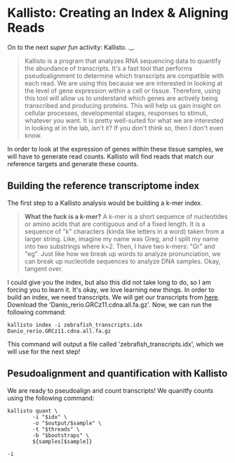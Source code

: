 # Kallisto: Creating an Index & Aligning Reads

On to the next _super fun_ activity: Kallisto. ._.
> Kallisto is a program that analyzes RNA sequencing data to quantify the abundance of transcripts. It's a fast tool that performs pseudoalignment to determine which transcripts are compatible with each read. We are using this because we are interested in looking at the level of gene expression within a cell or tissue. Therefore, using this tool will allow us to understand which genes are actively being transcribed and producing proteins. This will help us gain insight on cellular processes, developmental stages, responses to stimuli, whatever you want. It is pretty well-suited for what we are interested in looking at in the lab, isn't it? If you don't think so, then I don't even know.

In order to look at the expression of genes within these tissue samples, we will have to generate read counts. Kallisto will find reads that match our reference targets and generate these counts.

## Building the reference transcriptome index
The first step to a Kallisto analysis would be building a k-mer index.
> **What the fuck is a k-mer?** A k-mer is a short sequence of nucleotides or amino acids that are contiguous and of a fixed length. It is a sequence of "k" characters (kinda like letters in a word) taken from a larger string. Like, imagine my name was Greg, and I split my name into two substrings where k=2. Then, I have two k-mers: "Gr" and "eg". Just like how we break up words to analyze pronunciation, we can break up nucleotide sequences to analyze DNA samples. Okay, tangent over. 

I could give you the index, but also this did not take long to do, so I am forcing you to learn it. It's okay, we love learning new things. In order to build an index, we need transcripts. We will get our transcripts from [here](https://ftp.ensembl.org/pub/release-113/fasta/danio_rerio/cdna/). Download the 'Danio_rerio.GRCz11.cdna.all.fa.gz'. Now, we can run the following command:

```
kallisto index -i zebrafish_transcripts.idx Danio_rerio.GRCz11.cdna.all.fa.gz

```
This command will output a file called 'zebrafish_transcripts.idx', which we will use for the next step!

## Pesudoalignment and quantification with Kallisto
We are ready to pseudoalign and count transcripts! We quanitfy counts using the following command:

```
kallisto quant \
        -i "$idx" \
        -o "$output/$sample" \
        -t "$threads" \
        -b "$bootstraps" \
        ${samples[$sample]}
```
```-i```